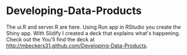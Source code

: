 # Developing-Data-Products
The ui.R and server.R are here. Using Run app in RStudio you create the Shiny app. 
With Slidify I created a deck that explains what's happening. Check out the You'll find the deck
at http://mbeckers31.github.com/Developing-Data-Products. 
